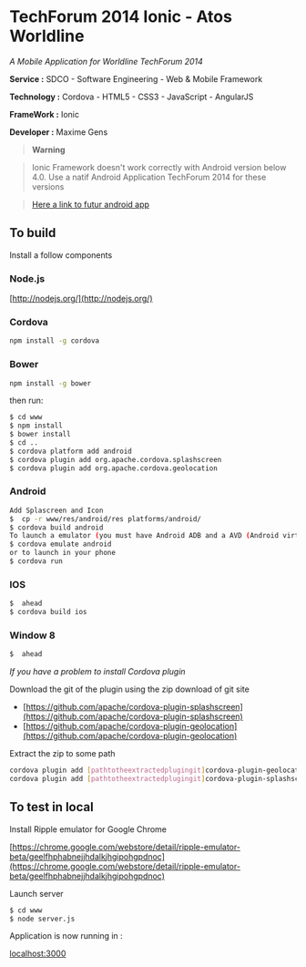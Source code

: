 TechForum 2014 Ionic - Atos Worldline
==========================

_A Mobile Application for Worldline TechForum 2014_

**Service :** SDCO - Software Engineering - Web & Mobile Framework

**Technology :** Cordova - HTML5 - CSS3 - JavaScript - AngularJS

**FrameWork :** Ionic

**Developer :** Maxime Gens

> **Warning**

> Ionic Framework doesn't work correctly with Android version below 4.0.
> Use a natif Android Application TechForum 2014 for these versions 

> [Here a link to futur android app](https://github.com/got5/techforum-ionic)

## To build

Install a follow components

### Node.js
[http://nodejs.org/](http://nodejs.org/)

### Cordova
```bash
npm install -g cordova
```
### Bower
```bash
npm install -g bower
```

then run:

```bash
$ cd www
$ npm install
$ bower install
$ cd ..
$ cordova platform add android
$ cordova plugin add org.apache.cordova.splashscreen
$ cordova plugin add org.apache.cordova.geolocation
```

### Android
```bash
Add Splascreen and Icon
$  cp -r www/res/android/res platforms/android/
$ cordova build android
To launch a emulator (you must have Android ADB and a AVD (Android virtual Device)
$ cordova emulate android
or to launch in your phone
$ cordova run
```

### IOS
```bash
$  ahead
$ cordova build ios
```

### Window 8
```bash
$  ahead
```

_If you have a problem to install Cordova plugin_

Download the git of the plugin using the zip download of git site
* [https://github.com/apache/cordova-plugin-splashscreen](https://github.com/apache/cordova-plugin-splashscreen)
* [https://github.com/apache/cordova-plugin-geolocation](https://github.com/apache/cordova-plugin-geolocation)

Extract the zip to some path
```bash
cordova plugin add [pathtotheextractedplugingit]cordova-plugin-geolocation-master
cordova plugin add [pathtotheextractedplugingit]cordova-plugin-splashscreen-master
```

## To test in local 

Install Ripple emulator for Google Chrome

[https://chrome.google.com/webstore/detail/ripple-emulator-beta/geelfhphabnejjhdalkjhgipohgpdnoc](https://chrome.google.com/webstore/detail/ripple-emulator-beta/geelfhphabnejjhdalkjhgipohgpdnoc)

Launch server
```bash
$ cd www
$ node server.js
```

Application is now running in :

[localhost:3000](localhost:3000)